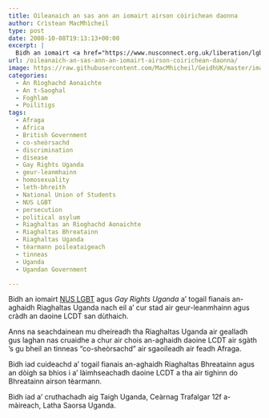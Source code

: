 ```yaml
---
title: Oileanaich an sas ann an iomairt airson còirichean daonna
author: Crìstean MacMhìcheil
type: post
date: 2008-10-08T19:13:13+00:00
excerpt: |
  Bidh an iomairt <a href="https://www.nusconnect.org.uk/liberation/lgbt-students" title="NUS LGBT">NUS LGBT</a> agus <em>Gay Rights Uganda</em> a' togail fianais an-aghaidh Riaghaltas Uganda nach eil a' cur stad air geur-leanmhainn agus cràdh an daoine LCDT san dùthaich.
url: /oileanaich-an-sas-ann-an-iomairt-airson-coirichean-daonna/
image: https://raw.githubusercontent.com/MacMhicheil/GeidhUK/master/images/.jpg
categories:
  - An Rìoghachd Aonaichte
  - An t-Saoghal
  - Foghlam
  - Poilitigs
tags:
  - Afraga
  - Africa
  - British Government
  - co-sheòrsachd
  - discrimination
  - disease
  - Gay Rights Uganda
  - geur-leanmhainn
  - homosexuality
  - leth-bhreith
  - National Union of Students
  - NUS LGBT
  - persecution
  - political asylum
  - Riaghaltas an Rìoghachd Aonaichte
  - Riaghaltas Bhreatainn
  - Riaghaltas Uganda
  - tèarmann poileataigeach
  - tinneas
  - Uganda
  - Ugandan Government

---
```

Bidh an iomairt [NUS LGBT][1] agus _Gay Rights Uganda_ a&#8217; togail fianais an-aghaidh Riaghaltas Uganda nach eil a&#8217; cur stad air geur-leanmhainn agus cràdh an daoine LCDT san dùthaich.

Anns na seachdainean mu dheireadh tha Riaghaltas Uganda air gealladh gus laghan nas cruaidhe a chur air chois an-aghaidh daoine LCDT air sgàth &#8217;s gu bheil an tinneas &#8220;co-sheòrsachd&#8221; air sgaoileadh air feadh Afraga.

Bidh iad cuideachd a&#8217; togail fianais an-aghaidh Riaghaltas Bhreatainn agus an dòigh sa bhios i a&#8217; làimhseachadh daoine LCDT a tha air tighinn do Bhreatainn airson tèarmann.

Bidh iad a&#8217; cruthachadh aig Taigh Uganda, Ceàrnag Trafalgar 12f a-màireach, Latha Saorsa Uganda.

 [1]: https://www.nusconnect.org.uk/liberation/lgbt-students "NUS LGBT"
